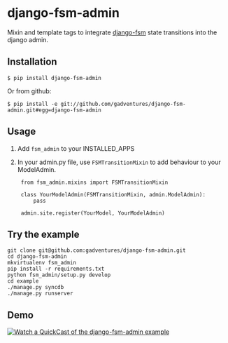 
# django-fsm-admin

Mixin and template tags to integrate [django-fsm](https://github.com/kmmbvnr/django-fsm)
state transitions into the django admin.

## Installation

    $ pip install django-fsm-admin

Or from github:

    $ pip install -e git://github.com/gadventures/django-fsm-admin.git#egg=django-fsm-admin

## Usage

1. Add `fsm_admin` to your INSTALLED_APPS

2. In your admin.py file, use `FSMTransitionMixin` to add behaviour to your ModelAdmin.

        from fsm_admin.mixins import FSMTransitionMixin

        class YourModelAdmin(FSMTransitionMixin, admin.ModelAdmin):
            pass

        admin.site.register(YourModel, YourModelAdmin)

## Try the example

    git clone git@github.com:gadventures/django-fsm-admin.git
    cd django-fsm-admin
    mkvirtualenv fsm_admin
    pip install -r requirements.txt
    python fsm_admin/setup.py develop
    cd example
    ./manage.py syncdb
    ./manage.py runserver

## Demo

[![Watch a QuickCast of the django-fsm-admin example](http://i.imgur.com/IJuE9Sr.png)](http://quick.as/aq8fogo)
